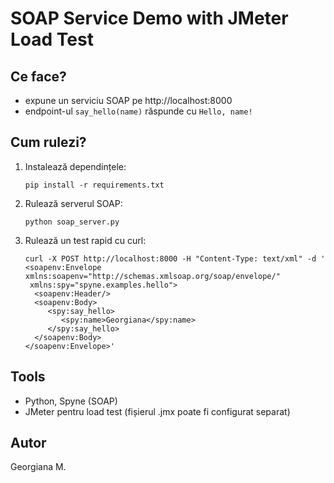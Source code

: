 # SOAP Service Demo with JMeter Load Test

## Ce face?
- expune un serviciu SOAP pe http://localhost:8000
- endpoint-ul `say_hello(name)` răspunde cu `Hello, name!`

## Cum rulezi?
1. Instalează dependințele:
   ```
   pip install -r requirements.txt
   ```
2. Rulează serverul SOAP:
   ```
   python soap_server.py
   ```
3. Rulează un test rapid cu curl:
   ```
   curl -X POST http://localhost:8000 -H "Content-Type: text/xml" -d '
   <soapenv:Envelope xmlns:soapenv="http://schemas.xmlsoap.org/soap/envelope/"
    xmlns:spy="spyne.examples.hello">
     <soapenv:Header/>
     <soapenv:Body>
        <spy:say_hello>
           <spy:name>Georgiana</spy:name>
        </spy:say_hello>
     </soapenv:Body>
   </soapenv:Envelope>'
   ```

## Tools
- Python, Spyne (SOAP)
- JMeter pentru load test (fișierul .jmx poate fi configurat separat)

## Autor
Georgiana M.
